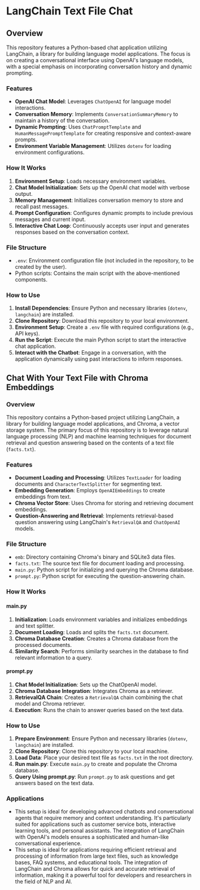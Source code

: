 # LangChain Text File Chat

## Overview

This repository features a Python-based chat application utilizing LangChain, a library for building language model applications. The focus is on creating a conversational interface using OpenAI's language models, with a special emphasis on incorporating conversation history and dynamic prompting.

### Features

- **OpenAI Chat Model**: Leverages `ChatOpenAI` for language model interactions.
- **Conversation Memory**: Implements `ConversationSummaryMemory` to maintain a history of the conversation.
- **Dynamic Prompting**: Uses `ChatPromptTemplate` and `HumanMessagePromptTemplate` for creating responsive and context-aware prompts.
- **Environment Variable Management**: Utilizes `dotenv` for loading environment configurations.

### How It Works

1. **Environment Setup**: Loads necessary environment variables.
2. **Chat Model Initialization**: Sets up the OpenAI chat model with verbose output.
3. **Memory Management**: Initializes conversation memory to store and recall past messages.
4. **Prompt Configuration**: Configures dynamic prompts to include previous messages and current input.
5. **Interactive Chat Loop**: Continuously accepts user input and generates responses based on the conversation context.

### File Structure

- `.env`: Environment configuration file (not included in the repository, to be created by the user).
- Python scripts: Contains the main script with the above-mentioned components.

### How to Use

1. **Install Dependencies**: Ensure Python and necessary libraries (`dotenv`, `langchain`) are installed.
2. **Clone Repository**: Download this repository to your local environment.
3. **Environment Setup**: Create a `.env` file with required configurations (e.g., API keys).
4. **Run the Script**: Execute the main Python script to start the interactive chat application.
5. **Interact with the Chatbot**: Engage in a conversation, with the application dynamically using past interactions to inform responses.

## Chat With Your Text File with Chroma Embeddings

### Overview

This repository contains a Python-based project utilizing LangChain, a library for building language model applications, and Chroma, a vector storage system. The primary focus of this repository is to leverage natural language processing (NLP) and machine learning techniques for document retrieval and question answering based on the contents of a text file (`facts.txt`).

### Features

- **Document Loading and Processing**: Utilizes `TextLoader` for loading documents and `CharacterTextSplitter` for segmenting text.
- **Embedding Generation**: Employs `OpenAIEmbeddings` to create embeddings from text.
- **Chroma Vector Store**: Uses Chroma for storing and retrieving document embeddings.
- **Question-Answering and Retrieval**: Implements retrieval-based question answering using LangChain's `RetrievalQA` and `ChatOpenAI` models.

### File Structure

- `emb`: Directory containing Chroma's binary and SQLite3 data files.
- `facts.txt`: The source text file for document loading and processing.
- `main.py`: Python script for initializing and querying the Chroma database.
- `prompt.py`: Python script for executing the question-answering chain.

### How It Works

#### main.py

1. **Initialization**: Loads environment variables and initializes embeddings and text splitter.
2. **Document Loading**: Loads and splits the `facts.txt` document.
3. **Chroma Database Creation**: Creates a Chroma database from the processed documents.
4. **Similarity Search**: Performs similarity searches in the database to find relevant information to a query.

#### prompt.py

1. **Chat Model Initialization**: Sets up the ChatOpenAI model.
2. **Chroma Database Integration**: Integrates Chroma as a retriever.
3. **RetrievalQA Chain**: Creates a `RetrievalQA` chain combining the chat model and Chroma retriever.
4. **Execution**: Runs the chain to answer queries based on the text data.

### How to Use

1. **Prepare Environment**: Ensure Python and necessary libraries (`dotenv`, `langchain`) are installed.
2. **Clone Repository**: Clone this repository to your local machine.
3. **Load Data**: Place your desired text file as `facts.txt` in the root directory.
4. **Run main.py**: Execute `main.py` to create and populate the Chroma database.
5. **Query Using prompt.py**: Run `prompt.py` to ask questions and get answers based on the text data.

### Applications

- This setup is ideal for developing advanced chatbots and conversational agents that require memory and context understanding. It's particularly suited for applications such as customer service bots, interactive learning tools, and personal assistants. The integration of LangChain with OpenAI's models ensures a sophisticated and human-like conversational experience.
- This setup is ideal for applications requiring efficient retrieval and processing of information from large text files, such as knowledge bases, FAQ systems, and educational tools. The integration of LangChain and Chroma allows for quick and accurate retrieval of information, making it a powerful tool for developers and researchers in the field of NLP and AI.